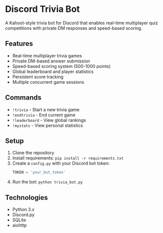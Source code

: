 # Discord Trivia Bot

A Kahoot-style trivia bot for Discord that enables real-time multiplayer quiz competitions with private DM responses and speed-based scoring.

## Features
- Real-time multiplayer trivia games
- Private DM-based answer submission
- Speed-based scoring system (500-1000 points)
- Global leaderboard and player statistics
- Persistent score tracking
- Multiple concurrent game sessions

## Commands
- `!trivia` - Start a new trivia game
- `!endtrivia` - End current game
- `!leaderboard` - View global rankings
- `!mystats` - View personal statistics

## Setup
1. Clone the repository
2. Install requirements: `pip install -r requirements.txt`
3. Create a `config.py` with your Discord bot token:
   ```python
   TOKEN = 'your_bot_token'
   ```
4. Run the bot: `python trivia_bot.py`

## Technologies
- Python 3.x
- Discord.py
- SQLite
- aiohttp 